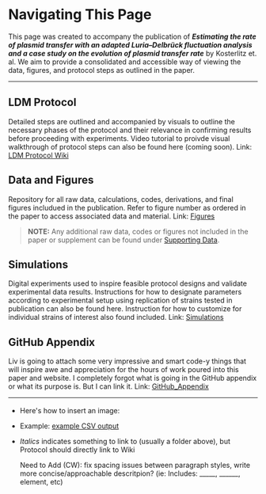 # Navigating This Page 

This page was created to accompany the publication of **_Estimating the rate of plasmid transfer with an adapted Luria–Delbrück fluctuation analysis and a case study on the evolution of plasmid transfer rate_** by Kosterlitz et. al. We aim to provide a consolidated and accessible way of viewing the data, figures, and protocol steps as outlined in the paper. 
_________________________________________
## **LDM Protocol**  
Detailed steps are outlined and accompanied by visuals to outline the necessary phases of the protocol and their relevance in confirming results before proceeding with experiments. Video tutorial to proivde visual walkthrough of protocol steps can also be found here (coming soon). 
Link: [LDM Protocol Wiki](https://github.com/livkosterlitz/LDM/wiki/Welcome-to-the-LDM-Protocol-Wiki!) 
## **Data and Figures** 
Repository for all raw data, calculations, codes, derivations, and final figures includued in the publication. Refer to figure number as ordered in the paper to access associated data and material. Link: [Figures](https://github.com/livkosterlitz/LDM/tree/main/Figures)
  > **NOTE:** Any additional raw data, codes or figures not included in the paper or supplement can be found under [Supporting Data](https://github.com/livkosterlitz/LDM/tree/main/Supporting_data).  

## **Simulations**
Digital experiments used to inspire feasible protocol designs and validate experimental data results. Instructions for how to designate parameters according to experimental setup using replication of strains tested in publication can also be found here. Instruction for how to customize for individual strains of interest also found included. Link: [Simulations](https://github.com/livkosterlitz/LDM/tree/main/Simulations)

## **GitHub Appendix**
Liv is going to attach some very impressive and smart code-y things that will inspire awe and appreciation for the hours of work poured into this paper and website. I completely forgot what is going in the GitHub appendix or what its purpose is. But I can link it.  Link: [GitHub_Appendix](https://github.com/livkosterlitz/LDM/tree/main/Github_Appendix)


_____________________________________________

* Here's how to insert an image: <img src="https://github.com/livkosterlitz/LDMprotocol/blob/main/Misc.%20Images/Screen%20Shot%202022-01-17%20at%2011.47.58%20PM.png" width="55" height="17"> 
* Example: [example CSV output]()  
* _Italics_
<this> indicates something to link to (usually a folder above), but Protocol should directly link to Wiki
  
  Need to Add (CW): fix spacing issues between paragraph styles, write more concise/approachable descritpion? (ie: Includes: _____, ______, element, etc)
